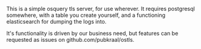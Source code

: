This is a simple osquery tls server, for use wherever.  It requires postgresql somewhere, with a table you create yourself, and a functioning elasticsearch for dumping the logs into.

It's functionality is driven by our business need, but features can be requested as issues on github.com/pubkraal/ostls.
